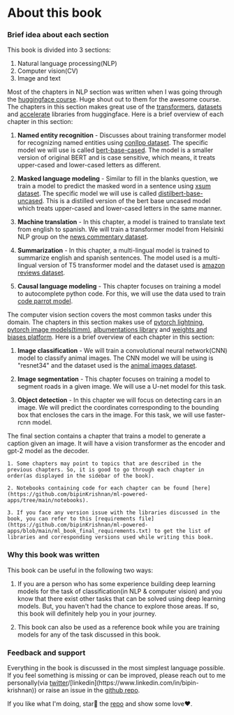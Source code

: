 # About this book

### Brief idea about each section

This book is divided into 3 sections:

1. Natural language processing(NLP)
2. Computer vision(CV)
3. Image and text

Most of the chapters in NLP section was written when I was going through the [huggingface course](https://huggingface.co/course/). Huge shout out to them for the awesome course. The chapters in this section makes great use of the [transformers](https://github.com/huggingface/transformers), [datasets](https://github.com/huggingface/datasets) and [accelerate](https://github.com/huggingface/accelerate) libraries from huggingface. Here is a brief overview of each chapter in this section:

1. **Named entity recognition** - Discusses about training transformer model for recognizing named entities using [conllpp dataset](https://huggingface.co/datasets/conllpp). The specific model we will use is called [bert-base-cased](https://huggingface.co/bert-base-cased). The model is a smaller version of original BERT and is case sensitive, which means, it treats upper-cased and lower-cased letters as different.

2. **Masked language modeling** - Similar to fill in the blanks question, we train a model to predict the masked word in a sentence using [xsum dataset](https://huggingface.co/datasets/xsum). The specific model we will use is called [distilbert-base-uncased](https://huggingface.co/distilbert-base-uncased). This is a distilled version of the bert base uncased model which treats upper-cased and lower-cased letters in the same manner.

3. **Machine translation** - In this chapter, a model is trained to translate text from english to spanish. We will train a transformer model from Helsinki NLP group on the [news commentary dataset](https://huggingface.co/datasets/news_commentary). 

4. **Summarization** - In this chapter, a multi-lingual model is trained to summarize english and spanish sentences. The model used is a multi-lingual version of T5 transformer model and the dataset used is [amazon reviews dataset](https://huggingface.co/datasets/amazon_reviews_multi).

5. **Causal language modeling** - This chapter focuses on training a model to autocomplete python code. For this, we will use the data used to train [code parrot model](https://huggingface.co/lvwerra/codeparrot).

The computer vision section covers the most common tasks under this domain. The chapters in this section makes use of [pytorch lightning](https://github.com/PyTorchLightning/pytorch-lightning), [pytorch image models(timm)](https://github.com/rwightman/pytorch-image-models), [albumentations library](https://albumentations.ai/) and [weights and biases platform](https://wandb.ai/). Here is a brief overview of each chapter in this section:

1. **Image classification** - We will train a convolutional neural network(CNN) model to classify animal images. The CNN model we will be using is "resnet34" and the dataset used is the [animal images dataset](https://www.kaggle.com/datasets/lasaljaywardena/animal-images-dataset).

2. **Image segmentation** - This chapter focuses on training a model to segment roads in a given image. We will use a U-net model for this task.

3. **Object detection** - In this chapter we will focus on detecting cars in an image. We will predict the coordinates corresponding to the bounding box that encloses the cars in the image. For this task, we will use faster-rcnn model.

The final section contains a chapter that trains a model to generate a caption given an image. It will have a vision transformer as the encoder and gpt-2 model as the decoder. 

```{note}
1. Some chapters may point to topics that are described in the previous chapters. So, it is good to go through each chapter in order(as displayed in the sidebar of the book).

2. Notebooks containing code for each chapter can be found [here](https://github.com/bipinKrishnan/ml-powered-apps/tree/main/notebooks).

3. If you face any version issue with the libraries discussed in the book, you can refer to this [requirements file](https://github.com/bipinKrishnan/ml-powered-apps/blob/main/ml_book_final_requirements.txt) to get the list of libraries and corresponding versions used while writing this book.
```

### Why this book was written

This book can be useful in the following two ways:

1. If you are a person who has some experience building deep learning models for the task of classification(in NLP & computer vision) and you know that there exist other tasks that can be solved using deep learning models. But, you haven't had the chance to explore those areas. If so, this book will definitely help you in your journey.

2. This book can also be used as a reference book while you are training models for any of the task discussed in this book.

### Feedback and support

Everything in the book is discussed in the most simplest language possible. If you feel something is missing or can be improved, please reach out to me personally(via [twitter](https://twitter.com/bkrish_)/[linkedin](https://www.linkedin.com/in/bipin-krishnan)) or raise an issue in the [github repo](https://github.com/bipinKrishnan/ml-powered-apps/issues).

If you like what I'm doing, star🌟 the [repo](https://github.com/bipinKrishnan/ml-powered-apps) and show some love❤️. 




